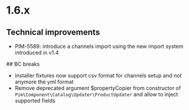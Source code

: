 # 1.6.x

## Technical improvements

- PIM-5589: introduce a channels import using the new import system introduced in v1.4 

## BC breaks

- Installer fixtures now support csv format for channels setup and not anymore the yml format
- Remove deprecated argument $propertyCopier from constructor of `Pim\Component\Catalog\Updater\ProductUpdater` and allow to inject supported fields
